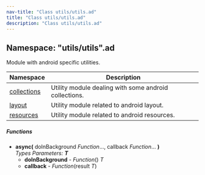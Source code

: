 ```yaml
---
nav-title: "Class utils/utils.ad"
title: "Class utils/utils.ad"
description: "Class utils/utils.ad"
---
```

## Namespace: "utils/utils".ad
Module with android specific utilities.

Namespace | Description
------|------------
[collections](../../../utils/utils/ad/collections/) | Utility module dealing with some android collections.
[layout](../../../utils/utils/ad/layout/) | Utility module related to android layout.
[resources](../../../utils/utils/ad/resources/) | Utility module related to android resources.

##### Functions
 - **async(** doInBackground _Function_..., callback _Function_... **)**    
     _Types Parameters:_ _**T**_
   - **doInBackground** - _Function_() _T_
   - **callback** - _Function_(result _T_)